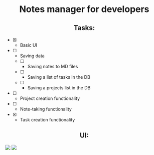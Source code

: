 <h1 align="center">Notes manager for developers</h1>

<h2 align="center">Tasks:</h2>

  - [X] - Basic UI
  - [ ] - Saving data
    - [ ] - Saving notes to MD files
    - [ ] - Saving a list of tasks in the DB
    - [ ] - Saving a projects list  in the DB
  - [ ] - Project creation functionality
  - [ ] - Note-taking functionality
  - [X] - Task creation functionality
  

<h2 align="center">UI:</h2>

<img src="https://github.com/Nighty3098/CodeKeeper/assets/154594695/f292c731-ee8c-4f9e-bc5f-10e962b8883d" />
<img src="https://github.com/Nighty3098/CodeKeeper/assets/154594695/e1f1ca00-eb37-4bb1-a247-29ef75cdf57d" />
